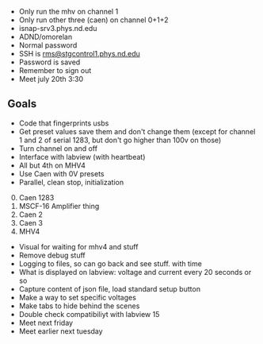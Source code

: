 
- Only run the mhv on channel 1
- Only run other three (caen) on channel 0+1+2
- isnap-srv3.phys.nd.edu
- ADND/omorelan
- Normal password
- SSH is rms@stgcontrol1.phys.nd.edu
- Password is saved
- Remember to sign out
- Meet july 20th 3:30
## Goals
- Code that fingerprints usbs
- Get preset values save them and don't change them (except for channel 1 and 2 of serial 1283, but don't go higher than 100v on those)
- Turn channel on and off
- Interface with labview (with heartbeat)
- All but 4th on MHV4
- Use Caen with 0V presets
- Parallel, clean stop, initialization
0. Caen 1283
1. MSCF-16 Amplifier thing
2. Caen 2
3. Caen 3
4. MHV4

- Visual for waiting for mhv4 and stuff
- Remove debug stuff
- Logging to files, so can go back and see stuff. with time 
- What is displayed on labview: voltage and current every 20 seconds or so
- Capture content of json file, load standard setup button 
- Make a way to set specific voltages 
- Make tabs to hide behind the scenes
- Double check compatibiliyt with labview 15
- Meet next friday
- Meet earlier next tuesday
